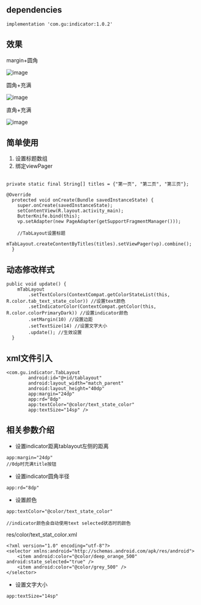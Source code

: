 ## dependencies
```
implementation 'com.gu:indicator:1.0.2'
```
## 效果
margin+圆角

![image](https://github.com/gu0-kim/IndicatorMaster/blob/master/screen/tablayout_1.gif)

圆角+充满

![image](https://github.com/gu0-kim/IndicatorMaster/blob/master/screen/tablayout_2.gif)

直角+充满

![image](https://github.com/gu0-kim/IndicatorMaster/blob/master/screen/tablayout_3.gif)

## 简单使用

1. 设置标题数组
2. 绑定viewPager
```

private static final String[] titles = {"第一页", "第二页", "第三页"};

@Override
  protected void onCreate(Bundle savedInstanceState) {
    super.onCreate(savedInstanceState);
    setContentView(R.layout.activity_main);
    ButterKnife.bind(this);
    vp.setAdapter(new PageAdapter(getSupportFragmentManager()));
    
    //TabLayout设置标题
    mTabLayout.createContentByTitles(titles).setViewPager(vp).combine();
  }
```

## 动态修改样式

```
public void update() {
    mTabLayout
        .setTextColors(ContextCompat.getColorStateList(this, R.color.tab_text_state_color)) //设置text颜色
        .setIndicatorColor(ContextCompat.getColor(this, R.color.colorPrimaryDark)) //设置indicator颜色
        .setMargin(10) //设置边距
        .setTextSize(14) //设置文字大小
        .update(); //生效设置
  }
```

## xml文件引入
```
<com.gu.indicator.TabLayout
        android:id="@+id/tablayout"
        android:layout_width="match_parent"
        android:layout_height="40dp"
        app:margin="24dp"
        app:rd="8dp"
        app:textColor="@color/text_state_color"
        app:textSize="14sp" />
```

## 相关参数介绍
- 设置indicator距离tablayout左侧的距离

```
app:margin="24dp"
//0dp时充满title按钮
```

- 设置indicator圆角半径
```
app:rd="8dp"
```

- 设置颜色
```
app:textColor="@color/text_state_color"

//indicator颜色会自动使用text selected状态时的颜色
```
res/color/text_stat_color.xml
```
<?xml version="1.0" encoding="utf-8"?>
<selector xmlns:android="http://schemas.android.com/apk/res/android">
    <item android:color="@color/deep_orange_500" android:state_selected="true" />
    <item android:color="@color/grey_500" />
</selector>
```

- 设置文字大小
```
app:textSize="14sp"
```

